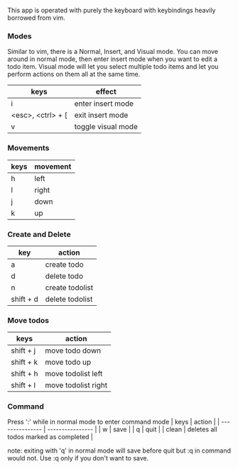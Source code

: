 This app is operated with purely the keyboard with keybindings heavily borrowed from vim. 
### Modes
Similar to vim, there is a Normal, Insert, and Visual mode. You can move around in normal mode, then enter insert mode when you want to edit a todo item. Visual mode will let you select multiple todo items and let you perform actions on them all at the same time.

| keys | effect |
| --------------- | ---------------- |
| i               | enter insert mode|
| \<esc\>, \<ctrl\> + [ | exit insert mode |
| v               | toggle visual mode |

### Movements
| keys | movement |
| --------------- | ---------------- |
| h | left |
| l | right |
| j | down |
| k | up |

### Create and Delete
| key | action |
| --------------- | ---------------- |
| a | create todo |
| d | delete todo |
| n | create todolist |
| shift + d | delete todolist |

### Move todos
| keys | action |
| --------------- | ---------------- |
| shift + j | move todo down |
| shift + k | move todo up |
| shift + h | move todolist left |
| shift + l | move todolist right |

### Command
Press ':' while in normal mode to enter command mode
| keys | action |
| --------------- | ---------------- |
| w | save |
| q | quit |
| clean | deletes all todos marked as completed |

note: exiting with 'q' in normal mode will save before quit but :q in command would not. Use :q only if you don't want to save.
